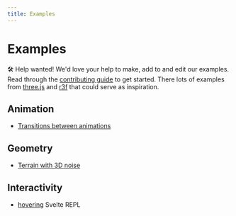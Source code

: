 ```yaml
---
title: Examples
---
```


# Examples

🛠️ Help wanted! We'd love your help to make, add to and edit our examples. Read through the [contributing guide](https://github.com/threlte/threlte/blob/main/CONTRIBUTING.md) to get started. There lots of examples from [three.js](https://threejs.org/examples/#webgl_animation_keyframes) and [r3f](https://docs.pmnd.rs/react-three-fiber/getting-started/examples) that could serve as inspiration.

## Animation

- [Transitions between animations](./animation-blending.md)

<!-- ## Camera

- [Following an object](./examples/template) (WIP)
- [Making a 1st person controller](./examples/template) (WIP)
- [Top-down views](./examples/template) (WIP) -->

## Geometry

- [Terrain with 3D noise](./terrain.md)
<!-- - [portals](https://threejs.org/examples/#webgl_portal) (WIP - three.js example) -->

## Interactivity

- [hovering](https://svelte.dev/repl/bcb9474112ca440cb3c1f67e74250bcf?version=3.46.2) Svelte REPL

<!-- ## Lights

- [cascading shadow maps](https://threejs.org/examples/#webgl_shadowmap_csm) (WIP - three.js example)

## Materials

- [Combine material variations](https://threejs.org/examples/?q=material#webgl_materials_variations_toon) (WIP - three.js example)

## Postprocessing

- [Transitioning between scenes](https://threejs.org/examples/?q=postprocess#webgl_postprocessing_crossfade) (WIP - three.js example) -->
